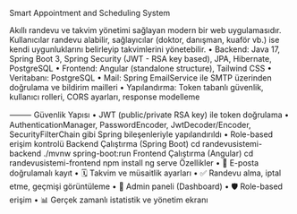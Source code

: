 Smart Appointment and Scheduling System

Akıllı randevu ve takvim yönetimi sağlayan modern bir web uygulamasıdır. Kullanıcılar randevu alabilir, sağlayıcılar (doktor, danışman, kuaför vb.) ise kendi uygunluklarını belirleyip takvimlerini yönetebilir.
	•	Backend: Java 17, Spring Boot 3, Spring Security (JWT - RSA key based), JPA, Hibernate, PostgreSQL
	•	Frontend: Angular (standalone structure), Tailwind CSS
	•	Veritabanı: PostgreSQL
	•	Mail: Spring EmailService ile SMTP üzerinden doğrulama ve bildirim mailleri
	•	Yapılandırma: Token tabanlı güvenlik, kullanıcı rolleri, CORS ayarları, response modelleme

⸻
Güvenlik Yapısı
	•	JWT (public/private RSA key) ile token doğrulama
	•	AuthenticationManager, PasswordEncoder, JwtDecoder/Encoder, SecurityFilterChain gibi Spring bileşenleriyle yapılandırıldı
	•	Role-based erişim kontrolü
 Backend Çalıştırma (Spring Boot)
 cd randevusistemi-backend
./mvnw spring-boot:run
Frontend Çalıştırma (Angular)
cd randevusistemi-frontend
npm install
ng serve
Özellikler
	•	📧 E-posta doğrulamalı kayıt
	•	🗓️ Takvim ve müsaitlik ayarları
	•	✅ Randevu alma, iptal etme, geçmişi görüntüleme
	•	🧠 Admin paneli (Dashboard)
	•	🛡️ Role-based erişim
	•	📊 Gerçek zamanlı istatistik ve yönetim ekranı

